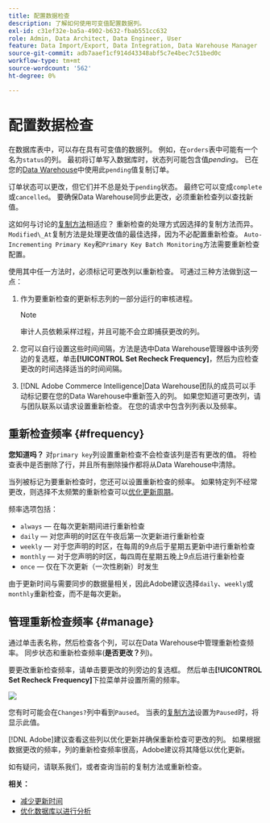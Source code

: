 ```yaml
---
title: 配置数据检查
description: 了解如何使用可变值配置数据列。
exl-id: c31ef32e-ba5a-4902-b632-fbab551cc632
role: Admin, Data Architect, Data Engineer, User
feature: Data Import/Export, Data Integration, Data Warehouse Manager
source-git-commit: adb7aaef1cf914d43348abf5c7e4bec7c51bed0c
workflow-type: tm+mt
source-wordcount: '562'
ht-degree: 0%

---
```


# 配置数据检查

在数据库表中，可以存在具有可变值的数据列。 例如，在`orders`表中可能有一个名为`status`的列。 最初将订单写入数据库时，状态列可能包含值&#x200B;_pending_。 已在您的[Data Warehouse](../data-warehouse-mgr/tour-dwm.md)中使用此`pending`值复制订单。

订单状态可以更改，但它们并不总是处于`pending`状态。 最终它可以变成`complete`或`cancelled`。 要确保Data Warehouse同步此更改，必须重新检查列以查找新值。

这如何与讨论的[复制方法](../data-warehouse-mgr/cfg-replication-methods.md)相适应？ 重新检查的处理方式因选择的复制方法而异。 `Modified\_At`复制方法是处理更改值的最佳选择，因为不必配置重新检查。 `Auto-Incrementing Primary Key`和`Primary Key Batch Monitoring`方法需要重新检查配置。

使用其中任一方法时，必须标记可更改列以重新检查。 可通过三种方法做到这一点：

1. 作为要重新检查的更新标志列的一部分运行的审核进程。

   >[!NOTE]
   >
   >审计人员依赖采样过程，并且可能不会立即捕获更改的列。

1. 您可以自行设置这些时间间隔，方法是选中Data Warehouse管理器中该列旁边的复选框，单击&#x200B;**[!UICONTROL Set Recheck Frequency]**，然后为应检查更改的时间选择适当的时间间隔。

1. [!DNL Adobe Commerce Intelligence]Data Warehouse团队的成员可以手动标记要在您的Data Warehouse中重新签入的列。 如果您知道可更改列，请与团队联系以请求设置重新检查。 在您的请求中包含列列表以及频率。

## 重新检查频率 {#frequency}

**您知道吗？**
对`primary key`列设置重新检查不会检查该列是否有更改的值。 将检查表中是否删除了行，并且所有删除操作都将从Data Warehouse中清除。

当列被标记为要重新检查时，您还可以设置重新检查的频率。 如果特定列不经常更改，则选择不太频繁的重新检查可以[优化更新周期](../../best-practices/reduce-update-cycle-time.md)。

频率选项包括：

* `always` — 在每次更新期间进行重新检查
* `daily` — 对您声明的时区在午夜后第一次更新进行重新检查
* `weekly` — 对于您声明的时区，在每周的9点后于星期五更新中进行重新检查
* `monthly` — 对于您声明的时区，每四周在星期五晚上9点后进行重新检查
* `once` — 仅在下次更新（一次性刷新）时发生

由于更新时间与需要同步的数据量相关，因此Adobe建议选择`daily`、`weekly`或`monthly`重新检查，而不是每次更新。

## 管理重新检查频率 {#manage}

通过单击表名称，然后检查各个列，可以在Data Warehouse中管理重新检查频率。 同步状态和重新检查频率(**是否更改？**&#x200B;列)。

要更改重新检查频率，请单击要更改的列旁边的复选框。 然后单击&#x200B;**[!UICONTROL Set Recheck Frequency]**&#x200B;下拉菜单并设置所需的频率。

![](../../assets/dwm-recheck.png)

您有时可能会在`Changes?`列中看到`Paused`。 当表的[复制方法](../../data-analyst/data-warehouse-mgr/cfg-data-rechecks.md)设置为`Paused`时，将显示此值。

[!DNL Adobe]建议查看这些列以优化更新并确保重新检查可更改的列。 如果根据数据更改的频率，列的重新检查频率很高，Adobe建议将其降低以优化更新。

如有疑问，请联系我们，或者查询当前的复制方法或重新检查。

**相关：**

* [减少更新时间](../../best-practices/reduce-update-cycle-time.md)
* [优化数据库以进行分析](../../best-practices/opt-db-analysis.md)
